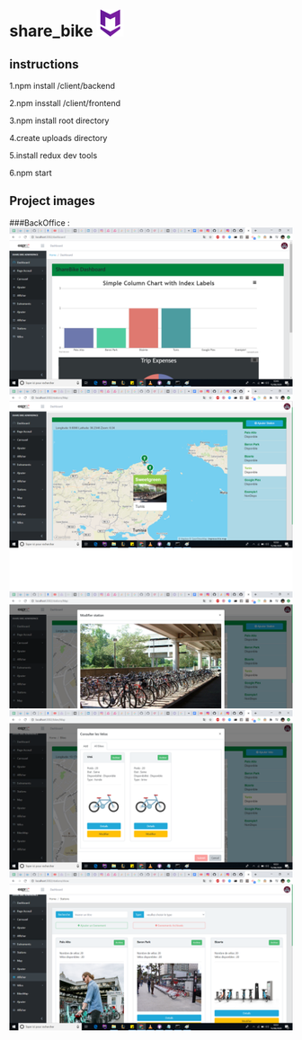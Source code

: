 # share_bike  ![alt text](https://github.com/adam-p/markdown-here/raw/master/src/common/images/icon48.png "Logo Title Text 1")
## instructions 

1.npm install /client/backend 

2.npm insstall /client/frontend

3.npm install root directory

4.create uploads directory

5.install redux dev tools

6.npm start

## Project images
###BackOffice :
![BackOffice1](/readmeimages/back1.png)
![BackOffice2](/readmeimages/back4.png)
![BackOffice3](/readmeimages/back5.png)
![BackOffice4](/readmeimages/back7.png)
![BackOffice5](/readmeimages/back8.png)
